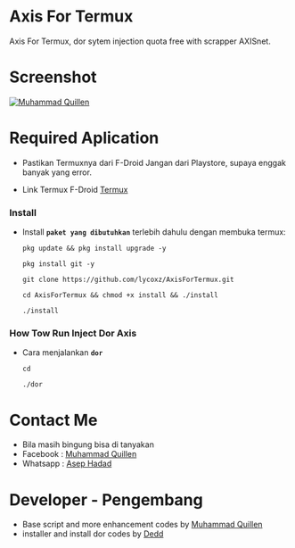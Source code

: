 # Axis For Termux
Axis For Termux, dor sytem injection quota free with scrapper AXISnet.

# Screenshot
[![Muhammad Quillen](https://i.ibb.co/zRNbsQd/termux-apiaxis.jpg)](https://www.facebook.com/LyCoXyZ/) 

# Required Aplication
- Pastikan Termuxnya dari F-Droid Jangan dari Playstore, supaya enggak banyak yang error.

- Link Termux F-Droid [Termux](https://f-droid.org/repo/com.termux_118.apk) 
### Install
- Install **``paket yang dibutuhkan``** terlebih dahulu dengan membuka termux:

    ```
    pkg update && pkg install upgrade -y
    ```
    
    ```
    pkg install git -y
    ```
    
    ```
    git clone https://github.com/lycoxz/AxisForTermux.git
    ```

    ```
    cd AxisForTermux && chmod +x install && ./install
    ```
    
    ```
    ./install
    ```
    
### How Tow Run Inject Dor Axis
- Cara menjalankan **``dor``**

    ```
    cd
    ```
    
    ```
    ./dor
    ```

# Contact Me
- Bila masih bingung bisa di tanyakan 
- Facebook : [Muhammad Quillen](https://www.facebook.com/LyCoXyZ/) 
- Whatsapp : [Asep Hadad](https://wa.me/6283195323183) 

# Developer - Pengembang
- Base script and more enhancement codes by [Muhammad Quillen](https://www.facebook.com/LyCoXyZ/)
- installer and install dor codes by [Dedd](https://www.facebook.com/fookin.dr/)
